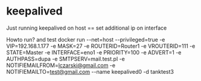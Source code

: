 # keepalived
Just running keepalived on host == set additional ip on interface 

Howto run? and test
docker run --net=host --privileged=true -e VIP=192.168.1.177 -e MASK=27 -e ROUTERID=Router1 -e VROUTERID=111 -e STATE=Master -e INTERFACE=eno1 -e PRIORITY=100 -e ADVERT=1 -e AUTHPASS=dupa  -e SMTPSERV=mail.test.pl -e NOTIFIEMAILFROM=lczarski@gmail.com -e NOTIFIEMAILTO=test@gmail.com --name keepalived0 -d  tanktest3 


